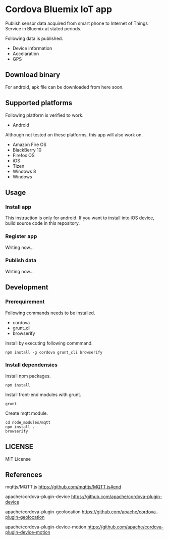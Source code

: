 # Cordova Bluemix IoT app

Publish sensor data acquired from smart phone to Internet of Things Service in Bluemix at stated periods.

Following data is published.

* Device information
* Accelaration
* GPS

## Download binary

For android, apk file can be downloaded from here soon.


## Supported platforms

Following platform is verified to work.

* Android

Although not tested on these platforms, this app will also work on.

* Amazon Fire OS
* BlackBerry 10
* Firefox OS
* iOS
* Tizen
* Windows 8
* Windows


## Usage

### Install app

This instruction is only for android.
If you want to install into iOS device, build source code in this repository.

### Register app

Writing now...

### Publish data

Writing now...


## Development

### Prerequirement

Following commands needs to be installed.

* cordova
* grunt_cli
* browserify

Install by executing following commmand.

```
npm install -g cordova grunt_cli browserify
```

### Install dependensies

Install npm packages.

```
npm install
```

Install front-end modules with grunt.

```
grunt
```

Create mqtt module.

```
cd node_modules/mqtt
npm install .
browserify
```


## LICENSE

MIT License


## References

mqttjs/MQTT.js
https://github.com/mqttjs/MQTT.js#end

apache/cordova-plugin-device
https://github.com/apache/cordova-plugin-device

apache/cordova-plugin-geolocation
https://github.com/apache/cordova-plugin-geolocation

apache/cordova-plugin-device-motion
https://github.com/apache/cordova-plugin-device-motion
